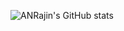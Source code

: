 ![ANRajin's GitHub stats](https://github-readme-stats.vercel.app/api?username=anrajin&show_icons=true&theme=transparent)